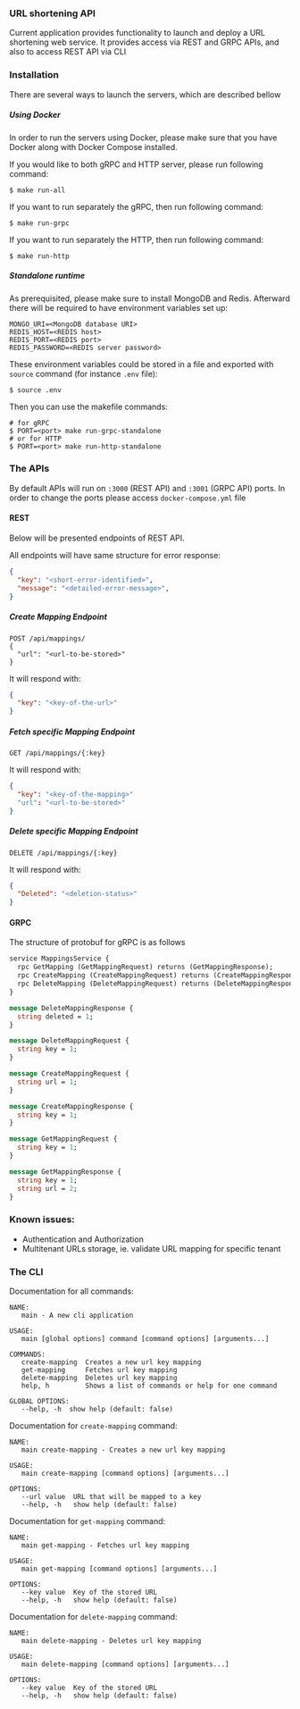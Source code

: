 ### URL shortening API

Current application provides functionality to launch and deploy a URL shortening web service. It provides access via REST and GRPC APIs, and also to access REST API via CLI

### Installation

There are several ways to launch the servers, which are described bellow

##### Using Docker

In order to run the servers using Docker, please make sure that you have Docker along with Docker Compose installed.

If you would like to both gRPC and HTTP server, please run following command:

```shell
$ make run-all
```

If you want to run separately the gRPC, then run following command:

```shell
$ make run-grpc
```

If you want to run separately the HTTP, then run following command:

```shell
$ make run-http
```

##### Standalone runtime

As prerequisited, please make sure to install MongoDB and Redis. Afterward there will be required to have environment variables set up:

```shell
MONGO_URI=<MongoDB database URI>
REDIS_HOST=<REDIS host>
REDIS_PORT=<REDIS port>
REDIS_PASSWORD=<REDIS server password>
```

These environment variables could be stored in a file and exported with `source` command (for instance `.env` file):

```shell
$ source .env
```

Then you can use the makefile commands:

```shell
# for gRPC
$ PORT=<port> make run-grpc-standalone
# or for HTTP
$ PORT=<port> make run-http-standalone
```

### The APIs

By default APIs will run on `:3000` (REST API) and `:3001` (GRPC API) ports. In order to change the ports please access `docker-compose.yml` file

#### REST

Below will be presented endpoints of REST API.

All endpoints will have same structure for error response:

```json
{
  "key": "<short-error-identified>",
  "message": "<detailed-error-message>",
}
```

##### Create Mapping Endpoint

```shell
POST /api/mappings/
{
  "url": "<url-to-be-stored>"
}
```

It will respond with:

```json
{
  "key": "<key-of-the-url>"
}
```

##### Fetch specific Mapping Endpoint

```shell
GET /api/mappings/{:key}

```

It will respond with:

```json
{
  "key": "<key-of-the-mapping>"
  "url": "<url-to-be-stored>"
}
```

##### Delete specific Mapping Endpoint

```shell
DELETE /api/mappings/{:key}

```

It will respond with:

```json
{
  "Deleted": "<deletion-status>"
}
```

#### GRPC

The structure of protobuf for gRPC is as follows

```protobuf
service MappingsService {
  rpc GetMapping (GetMappingRequest) returns (GetMappingResponse);
  rpc CreateMapping (CreateMappingRequest) returns (CreateMappingResponse);
  rpc DeleteMapping (DeleteMappingRequest) returns (DeleteMappingResponse);
}

message DeleteMappingResponse {
  string deleted = 1;
}

message DeleteMappingRequest {
  string key = 1;
}

message CreateMappingRequest {
  string url = 1;
}

message CreateMappingResponse {
  string key = 1;
}

message GetMappingRequest {
  string key = 1;
}

message GetMappingResponse {
  string key = 1;
  string url = 2;
}
```

### Known issues:
  - Authentication and Authorization
  - Multitenant URLs storage, ie. validate URL mapping for specific tenant

### The CLI

Documentation for all commands:

```shell
NAME:
   main - A new cli application

USAGE:
   main [global options] command [command options] [arguments...]

COMMANDS:
   create-mapping  Creates a new url key mapping
   get-mapping     Fetches url key mapping
   delete-mapping  Deletes url key mapping
   help, h         Shows a list of commands or help for one command

GLOBAL OPTIONS:
   --help, -h  show help (default: false)
```

Documentation for `create-mapping` command:

```shell
NAME:
   main create-mapping - Creates a new url key mapping

USAGE:
   main create-mapping [command options] [arguments...]

OPTIONS:
   --url value  URL that will be mapped to a key
   --help, -h   show help (default: false)
```

Documentation for `get-mapping` command:

```shell
NAME:
   main get-mapping - Fetches url key mapping

USAGE:
   main get-mapping [command options] [arguments...]

OPTIONS:
   --key value  Key of the stored URL
   --help, -h   show help (default: false)
```

Documentation for `delete-mapping` command:

```shell
NAME:
   main delete-mapping - Deletes url key mapping

USAGE:
   main delete-mapping [command options] [arguments...]

OPTIONS:
   --key value  Key of the stored URL
   --help, -h   show help (default: false)
```
